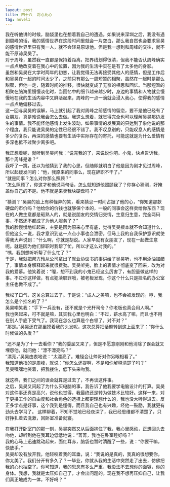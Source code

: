 ```yaml
---
layout: post
title: 四十八  将心比心
tag: novel1
---
```


我在听他讲的时候，脑袋里也在想着我自己的遭遇。如果说来深圳之后，我没有遇到周峰的话，我的感情世界在这段时间里就会一片空白，那么我自然也会要求吴昊的感情世界里只有我一人，就不会轻易原谅他。但是我一想到和周峰的交往，就不能不原谅吴昊了。<br />
对于周峰，虽然我一直都是保持着距离，把界线划得很清，但我不能否认周峰确实一点点地改变着在我心中的位置，因为我的生活中实在是有了太多他的身影。<br />
虽然和吴昊在大学时两年的初恋，让我觉得无法再接受其他人的感情，但是工作后和吴昊在一起的时间太少了，之前只有那么一周短暂的相聚，虽然在一起时是那么甜蜜，但他一走，随着时间的推移，很快就变成了无奈的相思和回忆。当那短暂的相聚在脑海里慢慢淡化时，当回忆中的细节越来越少时，身边的事情和人物就会慢慢地在我的生活内容中又鲜活起来，周峰的一点一滴就会浸入我心，使得我的感情一点点地偏移过去。<br />
这一回与吴昊的误解，马上就引起了我对周峰之前感情的留恋，要不是他已经有了女朋友，真是难说我会怎么去做。我这么想着，就觉得完全也可以理解吴昊那边发生的事情。我不能怪他感情上发生波动，如果事情的发展真的只达到了象他说的那个程度，我只能说吴昊的定性已经很不错了。我不叹息别的，只能叹息人的感情是多少的复杂，再深的感情也要有生活中实际存在的寄托，可能这就是为什么爱情有多深也抵不过聚少离多吧。

我正想着呢，就听到吴昊问我：“说完我的了，来说说你吧。小鬼，快点告诉我，那个周峰是谁？”<br />
我吓了一跳，还以为他猜到了我的心思，但随即就明白了他是因为刚才见过周峰，所以起疑发问的：“他，我原来的同事么，现在辞职不干了。”<br />
“就是同事？怎么对你那么照顾？”<br />
“怎么照顾了，你这才和他说两句话，怎么就知道他照顾我了？你存心猜测，好掩盖你自己的不是。他不就是来卖我块硬盘吗？”

“猜测？”吴昊的脸上有种怪异的笑，看来猜忌一时间占据了他的心，“你知道那款硬盘的市价吗？他给你的价钱也就够保个本的，一般的同事会这样卖给你东西？现在的人做生意都是砸熟人的，就是说朋友的交情归交情，生意归生意，完全两码事，不然还不都成了为他人服务了？”<br />
我的脸慢慢地红起来，主要是因为原来心里有底，觉得吴昊根本就不会知道什么，但他这么一说，我才意识到这一点点小事也会泄密。但马上我的自我保护意识就使得我大声说到：“什么啊，你就是胡说。人家早就有女朋友了，现在一起做生意呢。就是因为他们辞职时我帮了忙，所以才这么对我的。”<br />
“咦，我到想听听帮了什么忙了？”<br />
于是，我就把帮方玲从公司拿出了就业协议书的事讲给了吴昊听，也不用添油加醋了，事情本身解释起来就很费劲。吴昊听完，脸上的表情才彻底变了回来，改为对我的爱慕。他笑着说：“喔，想不到我的小鬼已经这么厉害了，有胆量做这样的事。不过你这样做，有点犯渎职罪哦，被老板发现，你这个什么只是挂名的办公室主任也做不成了。”

我松了口气，这关总算过去了。于是说：“成人之美嘛，也不会被发现的。哼，我怎么是个挂名的了？”<br />
吴昊嘲笑我：“手下一兵没有，还不就是个光杆司令？你老板也真会用人啊。”<br />
我也笑起来，可不就是嘛，其实我心里也明白：“不过，薪水高了嘛，而且也不用在别人手底下受气了。我现在怎么也算是个白领了，对不对？”<br />
“那是。”吴昊还在那里摸着我的头发呢，这次总算把话题转到这上面来了：“你什么时候做的头发？”

 “还不是为了十一去看你？”我的委屈又来了，但是不愿意刚刚和他消除了误会就又埋怨他，就问他：“漂不漂亮吗？”<br />
“漂亮，”吴昊由衷地说：“太漂亮了。难怪会让帅哥对你另眼相看了。”<br />
我知道他指的是周峰，就说：“你怎么还提啊，不是和你解释清楚了吗？”<br />
吴昊嘿嘿地笑着，把我搂住，低下头来吻我。

就这样，我们之间的误会就算是过去了，不再谈这件事。<br />
之后，吴昊又问起了为什么买电脑的事，我告诉了他我要学电脑设计的打算。吴昊对这件事还真是高兴，说他也觉得，我最终还是转为做技术比较好。这样一来，对于更换工作的自由度和社会角色的选择上都更理想什么的，我也没大听得进去。反正多学点是好事，这个我到是懂得，而且我自己也有兴趣，经他一鼓励，我就更有劲头去学习了。
这样聊着，不知不觉地已经夜深了，我已经思维都不清楚了，只好挣扎着去洗漱，回卧室准备就寝。

在我打开卧室门的那一刻，吴昊突然又从后面抱住了我，我心里感动，正想回头去吻他，却听到他在我耳边低低地说：“菁菁，我也在卧室睡好吗？”<br />
我的心马上迅速跳动起来，面红耳赤，脑袋也暂时清醒了一些，说：“你要干嘛，快放手。”<br />
吴昊却没有放开我，他轻咬着我的耳垂，说：“我说的是真的，我真的很想要你，你太美了。我们分开有多久了？一毕业，你就从我的生活中突然走了出去，仿佛把我的心也抽空了。你可知道，我的思念有多么严重，我没法不去想你的面容，你的身体。我想，我就是太压抑自己了，才会出问题的。现在我不想再压抑自己，让我们真正地成为一体，不好吗？ ”

